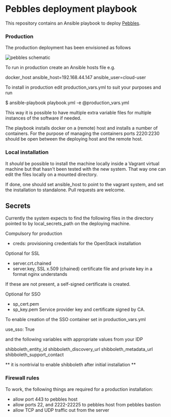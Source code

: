 # Pebbles deployment playbook

This repository contains an Ansible playbook to deploy [Pebbles](https://github.com/CSCfi/pebbles).


### Production

The production deployment has been envisioned as follows

![pebbles schematic](https://cloud.githubusercontent.com/assets/609234/24000118/0d0b5dd4-0a63-11e7-8920-9d9a0841c5e3.png)

To run in production create an Ansible hosts file e.g.

  docker_host ansible_host=192.168.44.147  ansible_user=cloud-user

To install in production edit production_vars.yml to suit your purposes and
run

  $ ansible-playbook playbook.yml -e @production_vars.yml

This way it is possible to have multiple extra variable files for multiple
instances of the software if needed.

The playbook installs docker on a (remote) host and installs a number of
containers. For the purpose of managing the containers ports 2220:2230 should
be open between the deploying host and the remote host.

### Local installation

It *should* be possible to install the machine locally inside a Vagrant virtual
machine but that hasn't been tested with the new system. That way one can edit
the files locally on a mounted directory.

If done, one should set ansible_host to point to the vagrant system, and set
the installation to standalone. Pull requests are welcome.

## Secrets

Currently the system expects to find the following files in the directory
pointed to by local_secrets_path on the deploying machine.

Compulsory for production

* creds: provisioning credentials for the OpenStack installation

Optional for SSL
* server.crt.chained
* server.key, SSL x.509 (chained) certificate file and private key in a format
  nginx understands

If these are not present, a self-signed certificate is created.

Optional for SSO
* sp_cert.pem
* sp_key.pem
Service provider key and certificate signed by CA.

To enable creation of the SSO container set in production_vars.yml

  use_sso: True

and the following variables with appropriate values from your IDP

  shibboleth_entity_id
  shibboleth_discovery_url
  shibboleth_metadata_url
  shibboleth_support_contact

** it is nontrivial to enable shibboleth after initial installation **

### Firewall rules

To work, the following things are required for a production installation:

* allow port 443 to pebbles host
* allow ports 22, and 2222-22225 to pebbles host from pebbles bastion
* allow TCP and UDP traffic out from the server

